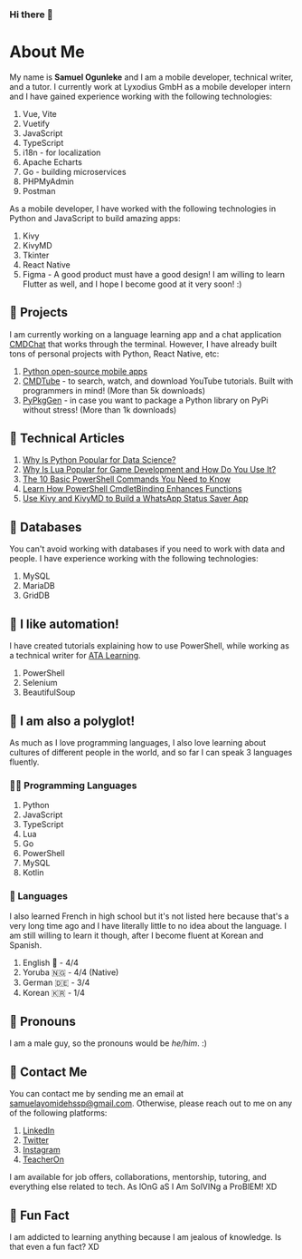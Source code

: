 ### Hi there 👋
# About Me
My name is **Samuel Ogunleke** and I am a mobile developer, technical writer, and a tutor.
I currently work at Lyxodius GmbH as a mobile developer intern and I have gained experience working with the following technologies:
1. Vue, Vite
2. Vuetify
3. JavaScript
4. TypeScript
5. i18n - for localization
6. Apache Echarts
7. Go - building microservices
8. PHPMyAdmin
9. Postman

As a mobile developer, I have worked with the following technologies in Python and JavaScript to build amazing apps:
1. Kivy
2. KivyMD
3. Tkinter
4. React Native
5. Figma - A good product must have a good design!
I am willing to learn Flutter as well, and I hope I become good at it very soon! :)

## 📌 Projects
I am currently working on a language learning app and a chat application [CMDChat](https://www.linkedin.com/company/cmdchat/) that works through the terminal.
However, I have already built tons of personal projects with Python, React Native, etc:
1. [Python open-source mobile apps](https://github.com/Samuel-HSSP/App-Development-with-Python)
2. [CMDTube](https://pypi.org/project/cmdtube/) - to search, watch, and download YouTube tutorials. Built with programmers in mind! (More than 5k downloads)
3. [PyPkgGen](https://pypi.org/project/pypkggen/) - in case you want to package a Python library on PyPi without stress! (More than 1k downloads)

## 📌 Technical Articles
1. [Why Is Python Popular for Data Science?](https://www.makeuseof.com/why-is-python-popular-for-data-science/)
2. [Why Is Lua Popular for Game Development and How Do You Use It?](https://www.makeuseof.com/why-is-lua-popular-for-game-development-how-to-use/)
3. [The 10 Basic PowerShell Commands You Need to Know](https://adamtheautomator.com/basic-powershell-commands/)
4. [Learn How PowerShell CmdletBinding Enhances Functions](https://adamtheautomator.com/powershell-cmdletbinding/)
5. [Use Kivy and KivyMD to Build a WhatsApp Status Saver App](https://samuelhssp.hashnode.dev/whatsapp-status-saver-app-with-python)

## 📌 Databases
You can't avoid working with databases if you need to work with data and people. I have experience working with the following technologies:
1. MySQL
2. MariaDB
3. GridDB


## 🤖 I like automation!
I have created tutorials explaining how to use PowerShell, while working as a technical writer for [ATA Learning](https://adamtheautomator.com/author/samuel-ogunleke/).
1. PowerShell
2. Selenium
3. BeautifulSoup


## 📌 I am also a polyglot!
As much as I love programming languages, I also love learning about cultures of different people in the world, and so far I can speak 3 languages fluently.
### 👨‍💻 Programming Languages
1. Python
2. JavaScript
3. TypeScript
4. Lua
5. Go
6. PowerShell
7. MySQL
8. Kotlin

### 📌 Languages
I also learned French in high school but it's not listed here because that's a very long time ago and I have literally little to no idea about the language. I am still willing to learn it though, after I become fluent at Korean and Spanish.
1. English 🏴󠁰󠁧󠁷󠁢󠁫󠁿 - 4/4
2. Yoruba 🇳🇬 - 4/4 (Native)
3. German 🇩🇪 - 3/4
4. Korean 🇰🇷 - 1/4

## 👨 Pronouns
I am a male guy, so the pronouns would be *he/him*. :)

## 📇 Contact Me
You can contact me by sending me an email at [samuelayomidehssp@gmail.com](mailto:samuelayomidehssp@gmail.com). Otherwise, please reach out to me on any of the following platforms:
1. [LinkedIn](https://linkedin.com/in/samuel-ogunleke-hssp)
2. [Twitter](https://twitter.com/SamuelHSSP)
3. [Instagram](https://instagram.com/samuelhssp)
4. [TeacherOn](https://www.teacheron.com/tutor-profile/4Dhs)

I am available for job offers, collaborations, mentorship, tutoring, and everything else related to tech. As lOnG aS I Am SolVINg a ProBlEM! XD

## 🦩 Fun Fact
I am addicted to learning anything because I am jealous of knowledge. Is that even a fun fact? XD
<!--
**Samuel-HSSP/Samuel-HSSP** is a ✨ _special_ ✨ repository because its `README.md` (this file) appears on your GitHub profile.

Here are some ideas to get you started:

- 🔭 I’m currently working on ...
- 🌱 I’m currently learning ...
- 👯 I’m looking to collaborate on ...
- 🤔 I’m looking for help with ...
- 💬 Ask me about ...
- 📫 How to reach me: ...
- 😄 Pronouns: ...
- ⚡ Fun fact: ...
-->
